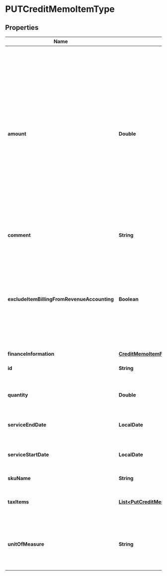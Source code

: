 

# PUTCreditMemoItemType


## Properties

| Name | Type | Description | Notes |
|------------ | ------------- | ------------- | -------------|
|**amount** | **Double** | The amount of the credit memo item. For tax-inclusive credit memo items, the amount indicates the credit memo item amount including tax. For tax-exclusive credit memo items, the amount indicates the credit memo item amount excluding tax  |  [optional] |
|**comment** | **String** | Comments about the credit memo item.  |  [optional] |
|**excludeItemBillingFromRevenueAccounting** | **Boolean** | The flag to exclude the credit memo item from revenue accounting.  **Note**: This field is only available if you have the Billing - Revenue Integration feature enabled.   |  [optional] |
|**financeInformation** | [**CreditMemoItemFromWriteOffInvoiceAllOfFinanceInformation**](CreditMemoItemFromWriteOffInvoiceAllOfFinanceInformation.md) |  |  [optional] |
|**id** | **String** | The ID of the credit memo item.  |  |
|**quantity** | **Double** | The number of units for the credit memo item.  |  [optional] |
|**serviceEndDate** | **LocalDate** | The service end date of the credit memo item.  |  [optional] |
|**serviceStartDate** | **LocalDate** | The service start date of the credit memo item.  |  [optional] |
|**skuName** | **String** | The name of the SKU.  |  [optional] |
|**taxItems** | [**List&lt;PutCreditMemoTaxItemType&gt;**](PutCreditMemoTaxItemType.md) | Container for credit memo taxation items.  |  [optional] |
|**unitOfMeasure** | **String** | The definable unit that you measure when determining charges.  |  [optional] |




